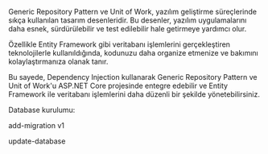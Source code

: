  Generic Repository Pattern ve Unit of Work, yazılım geliştirme süreçlerinde sıkça kullanılan tasarım desenleridir. Bu desenler, yazılım uygulamalarını daha esnek, sürdürülebilir ve test edilebilir hale getirmeye yardımcı olur. 

 Özellikle Entity Framework gibi veritabanı işlemlerini gerçekleştiren teknolojilerle kullanıldığında, kodunuzu daha organize etmenize ve bakımını kolaylaştırmanıza olanak tanır.

 Bu sayede, Dependency Injection kullanarak Generic Repository Pattern ve Unit of Work'u ASP.NET Core projesinde entegre edebilir ve Entity Framework ile veritabanı işlemlerini daha düzenli bir şekilde yönetebilirsiniz.

Database kurulumu:

add-migration v1

update-database
